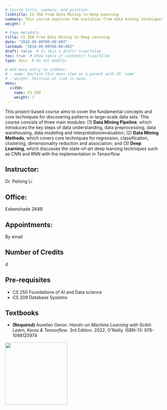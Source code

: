 ```yaml
---
# Course title, summary, and position.
linktitle: CS 350 From Data Mining to Deep Learning
summary: This course explores the evolution from data mining techniques to advanced deep learning methodologies, equipping students with the skills to analyze and derive insights from complex datasets.
weight: 7

# Page metadata.
title: CS 350 From Data Mining to Deep Learning
date: "2018-09-09T00:00:00Z"
lastmod: "2018-09-09T00:00:00Z"
draft: false  # Is this a draft? true/false
toc: true  # Show table of contents? true/false
type: docs  # Do not modify.

# Add menu entry to sidebar.
# - name: Declare this menu item as a parent with ID `name`.
# - weight: Position of link in menu.
menu:
  cs350:
    name: CS 350
    weight: 1
---
```



This project-based course aims to cover the fundamental concepts and core techniques for discovering patterns in large-scale data sets. This course consists of three main modules: (1) **Data Mining Pipeline**, which introduces the key steps of data understanding, data preprocessing, data warehousing, data modeling and interpretation/evaluation; (2) **Data Mining Methods**, which covers core techniques for regression, classification, clustering, dimensionality reduction and association; and (3) **Deep Learning**, which discusses the state-of-art deep learning techniques such as CNN and RNN with the implementation in Tensorflow. 

## Instructor:

Dr. Peilong Li

## Office:

Esbenshade 284B

## Appointments:

By email

## Number of Credits

4

## Pre-requisites

* CS 250 Foundations of AI and Data science
* CS 209 Database Systems

## Textbooks

* **(Required)** Aurelien Geron.
*Hands-on Machine Learning with Scikit-Learn, Keras & Tensorflow*.
3rd Edition. 2022, O'Reilly.
ISBN-13: 978-1098125974
<img src="/files/cs350/cs350_textbook.jpg" width="200">
